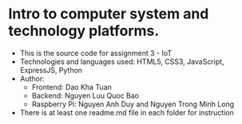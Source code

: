 # Intro to computer system and technology platforms.

- This is the source code for assignment 3 - IoT
- Technologies and languages used: HTML5, CSS3, JavaScript, ExpressJS, Python
- Author:
  - Frontend: Dao Kha Tuan
  - Backend: Nguyen Luu Quoc Bao
  - Raspberry Pi: Nguyen Anh Duy and Nguyen Trong Minh Long
- There is at least one readme.md file in each folder for instruction
